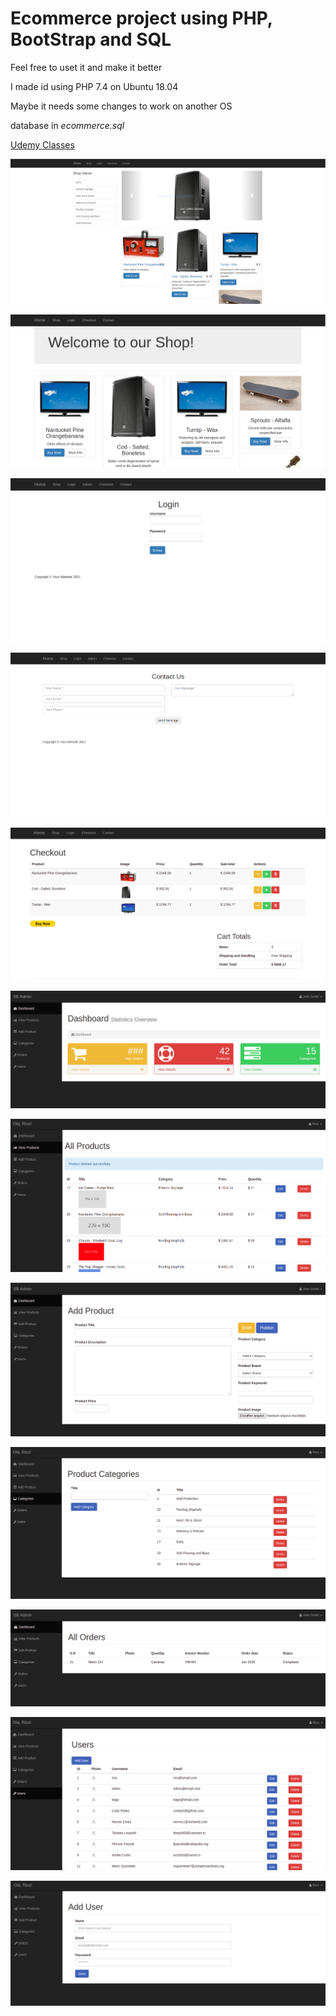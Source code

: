 # Ecommerce project using PHP, BootStrap and SQL

Feel free to uset it and make it better

I made id using PHP 7.4 on Ubuntu 18.04

Maybe it needs some changes to work on another OS

database in *ecommerce.sql*

[Udemy Classes](https://www.udemy.com/course/php-for-beginners-how-to-build-an-ecommerce-store/)

![site](img/1.png)

![site](img/2.png)

![site](img/3.png)

![site](img/4.png)

![site](img/5.png)

![site](img/6.png)

![site](img/7.png)

![site](img/8.png)

![site](img/9.png)

![site](img/10.png)

![site](img/11.png)

![site](img/12.png)